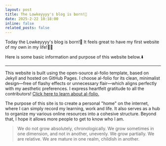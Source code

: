 ```yaml
---
layout: post
title: The Lowkeyyyy's blog is born!🎉
date: 2025-2-22 10:18:00
inline: false
related_posts: false
---
```


Today the Lowkeyyyy's blog is born!🎉 It feels great to have my first website of my own in my life!🤩🤩

Here is some basic information and purpose of this website below.⬇️

---

This website is built using the open-source al-folio template, based on Jekyll and hosted on GitHub Pages. I choose al-folio for its clean, minimalist design—free of flashy effects or unnecessary flair—which aligns perfectly with my aesthetic preferences. I express heartfelt gratitude to all the contributors! [Click here to learn about al-folio.](https://github.com/alshedivat/al-folio)

The purpose of this site is to create a personal "home" on the internet, where I can simply record my learning, work and life. It also serves as a hub to organize my various online resources into a cohesive structure. Beyond that, I hope it allows more people to get to know who I am.

<!-- #### Hipster list

<ul>
    <li>brunch</li>
    <li>fixie</li>
    <li>raybans</li>
    <li>messenger bag</li>
</ul>

Hoodie Thundercats retro, tote bag 8-bit Godard craft beer gastropub. Truffaut Tumblr taxidermy, raw denim Kickstarter sartorial dreamcatcher. Quinoa chambray slow-carb salvia readymade, bicycle rights 90's yr typewriter selfies letterpress cardigan vegan.

---

Pug heirloom High Life vinyl swag, single-origin coffee four dollar toast taxidermy reprehenderit fap distillery master cleanse locavore. Est anim sapiente leggings Brooklyn ea. Thundercats locavore excepteur veniam eiusmod. Raw denim Truffaut Schlitz, migas sapiente Portland VHS twee Bushwick Marfa typewriter retro id keytar. -->

> We do not grow absolutely, chronologically. We grow sometimes in one dimension, and not in another, unevenly. We grow partially. We are relative. We are mature in one realm, childish in another.
